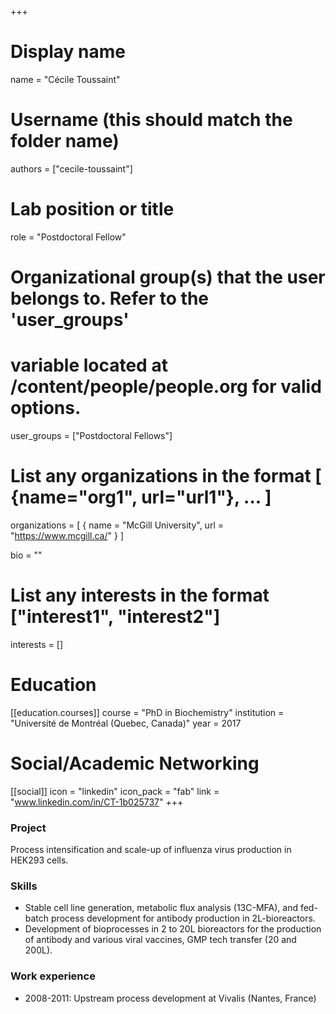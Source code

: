 +++
# Display name
name = "Cécile Toussaint"

# Username (this should match the folder name)
authors = ["cecile-toussaint"]

# Lab position or title
role = "Postdoctoral Fellow"

# Organizational group(s) that the user belongs to. Refer to the 'user_groups'
# variable located at /content/people/people.org for valid options.
user_groups = ["Postdoctoral Fellows"]

# List any organizations in the format [ {name="org1", url="url1"}, ... ]
organizations = [ { name = "McGill University", url = "https://www.mcgill.ca/" } ]

bio = ""

# List any interests in the format ["interest1", "interest2"]
interests = []

# Education
[[education.courses]]
  course = "PhD in Biochemistry"
  institution = "Université de Montréal (Quebec, Canada)"
  year = 2017

# Social/Academic Networking
[[social]]
  icon = "linkedin"
  icon_pack = "fab"
  link = "www.linkedin.com/in/CT-1b025737"
+++

### Project
Process intensification and scale-up of influenza virus production in HEK293
cells.

### Skills
- Stable cell line generation, metabolic flux analysis (13C-MFA), and fed-batch
  process development for antibody production in 2L-bioreactors.
- Development of bioprocesses in 2 to 20L bioreactors for the production of
  antibody and various viral vaccines, GMP tech transfer (20 and 200L).

### Work experience
- 2008-2011: Upstream process development at Vivalis (Nantes, France)
